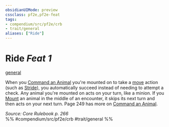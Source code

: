 ```yaml
---
obsidianUIMode: preview
cssclass: pf2e,pf2e-feat
tags:
- compendium/src/pf2e/crb
- trait/general
aliases: ["Ride"]
---
```

# Ride  *Feat 1*  
[general](../../rules/traits/general.md)  


When you [Command an Animal](../../rules/actions/command-an-animal.md) you're mounted on to take a [move](../../rules/traits/move.md) action (such as [Stride](../../rules/actions/stride.md)), you automatically succeed instead of needing to attempt a check. Any animal you're mounted on acts on your turn, like a minion. If you [Mount](../../rules/actions/mount.md) an animal in the middle of an encounter, it skips its next turn and then acts on your next turn. Page 249 has more on [Command an Animal](../../rules/actions/command-an-animal.md).

*Source: Core Rulebook p. 266*  
%% #compendium/src/pf2e/crb #trait/general %%